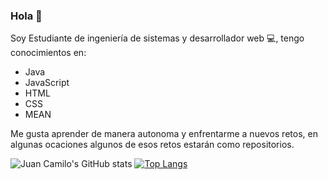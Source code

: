### Hola  👋

Soy Estudiante de ingeniería de sistemas y desarrollador web 💻, tengo conocimientos en:
<ul>
  <li>Java</li>
  <li>JavaScript</li>
  <li>HTML</i></li>
  <li>CSS</li>
  <li>MEAN</li>
</ul>



Me gusta aprender de manera autonoma y enfrentarme a nuevos retos, en algunas ocaciones algunos de esos retos estarán como repositorios.

![Juan Camilo's GitHub stats](https://github-readme-stats.vercel.app/api?username=Juan-CamiloF&show_icons=true&theme=radical)
[![Top Langs](https://github-readme-stats.vercel.app/api/top-langs/?username=Juan-CamiloF&show_icons=true&theme=radical)](https://github.com/anuraghazra/github-readme-stats)
